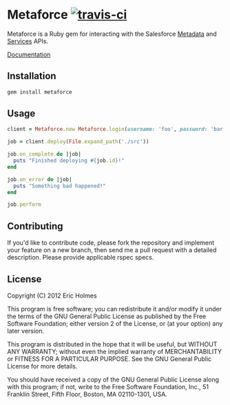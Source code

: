 # Metaforce [![travis-ci](https://secure.travis-ci.org/ejholmes/metaforce.png)](https://secure.travis-ci.org/ejholmes/metaforce)

Metaforce is a Ruby gem for interacting with the Salesforce [Metadata](http://www.salesforce.com/us/developer/docs/api_meta/index.htm)
and [Services](http://www.salesforce.com/us/developer/docs/api/index.htm) APIs.

[Documentation](http://rubydoc.info/gems/metaforce/frames)

## Installation

```bash
gem install metaforce
```

## Usage

```ruby
client = Metaforce.new Metaforce.login(username: 'foo', password: 'bar', security_token: 'whizbang')

job = client.deploy(File.expand_path('./src'))

job.on_complete do |job|
  puts "Finished deploying #{job.id}!"
end

job.on_error do |job|
  puts "Something bad happened!"
end

job.perform
```

## Contributing

If you'd like to contribute code, please fork the repository and implement your
feature on a new branch, then send me a pull request with a detailed
description. Please provide applicable rspec specs.

## License

Copyright (C) 2012  Eric Holmes

This program is free software; you can redistribute it and/or
modify it under the terms of the GNU General Public License
as published by the Free Software Foundation; either version 2
of the License, or (at your option) any later version.

This program is distributed in the hope that it will be useful,
but WITHOUT ANY WARRANTY; without even the implied warranty of
MERCHANTABILITY or FITNESS FOR A PARTICULAR PURPOSE.  See the
GNU General Public License for more details.

You should have received a copy of the GNU General Public License
along with this program; if not, write to the Free Software
Foundation, Inc., 51 Franklin Street, Fifth Floor, Boston, MA  02110-1301, USA.
